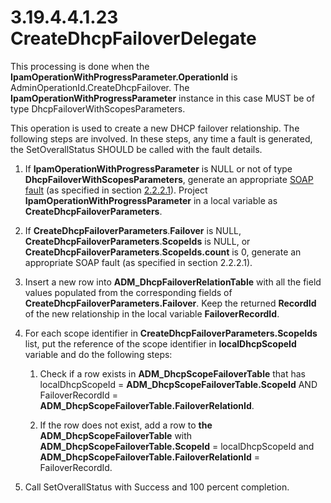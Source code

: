 <html dir="LTR" xmlns:mshelp="http://msdn.microsoft.com/mshelp" xmlns:ddue="http://ddue.schemas.microsoft.com/authoring/2003/5" xmlns:xlink="http://www.w3.org/1999/xlink" xmlns:tool="http://www.microsoft.com/tooltip">
 <body>
 <div id="header">
 <h1 class="heading">3.19.4.4.1.23 CreateDhcpFailoverDelegate</h1>
 </div>
 <div id="mainSection">
 <div id="mainBody">
 <div id="allHistory" class="saveHistory"></div>
 <div id="sectionSection0" class="section" name="collapseableSection">
 

<p>This processing is done when the <b>IpamOperationWithProgressParameter.OperationId</b>
is AdminOperationId.CreateDhcpFailover. The <b>IpamOperationWithProgressParameter</b>
instance in this case MUST be of type DhcpFailoverWithScopesParameters. </p>

<p>This operation is used to create a new DHCP failover
relationship. The following steps are involved. In these steps, any time a
fault is generated, the SetOverallStatus SHOULD be called with the fault
details.</p>

<ol><li><p><span> </span>If <b>IpamOperationWithProgressParameter</b>
is NULL or not of type <b>DhcpFailoverWithScopesParameters</b>, generate an
appropriate <a href="21b4a631-8f28-420f-822f-c5f879d5046e.md#gt_ec8728a8-1a75-426f-8767-aa1932c7c19f">SOAP fault</a>
(as specified in section <a href="a90ad88d-2468-4ac1-bbb9-8f921d15bbc8.md">2.2.2.1</a>).
Project <b>IpamOperationWithProgressParameter</b> in a local variable as <b>CreateDhcpFailoverParameters</b>.</p>

</li><li><p><span> </span>If <b>CreateDhcpFailoverParameters</b>.<b>Failover</b>
is NULL, <b>CreateDhcpFailoverParameters</b>.<b>ScopeIds</b> is NULL, or <b>CreateDhcpFailoverParameters</b>.<b>ScopeIds.count</b>
is 0, generate an appropriate SOAP fault (as specified in section 2.2.2.1).</p>

</li><li><p><span> </span>Insert a new row
into <b>ADM_DhcpFailoverRelationTable</b> with all the field values populated
from the corresponding fields of <b>CreateDhcpFailoverParameters.Failover</b>.
Keep the returned <b>RecordId</b> of the new relationship in the local variable
<b>FailoverRecordId</b>.</p>

</li><li><p><span> </span>For each scope
identifier in <b>CreateDhcpFailoverParameters.ScopeIds</b> list, put the
reference of the scope identifier in <b>localDhcpScopeId</b> variable and do
the following steps:</p>

<ol><li><p><span> 
</span>Check if a row exists in <b>ADM_DhcpScopeFailoverTable</b> that has
localDhcpScopeId = <b>ADM_DhcpScopeFailoverTable.ScopeId</b> AND
FailoverRecordId = <b>ADM_DhcpScopeFailoverTable.FailoverRelationId</b>.</p>

</li><li><p><span> 
</span>If the row does not exist, add a row to <b>the
ADM_DhcpScopeFailoverTable</b> with <b>ADM_DhcpScopeFailoverTable.ScopeId</b> =
localDhcpScopeId and <b>ADM_DhcpScopeFailoverTable.FailoverRelationId</b> =
FailoverRecordId.</p>

</li></ol></li><li><p><span> </span>Call
SetOverallStatus with Success and 100 percent completion.</p>

</li></ol>
 </div>
 </div>
 </div>
 </body>
</html>
